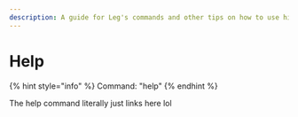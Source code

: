 ```yaml
---
description: A guide for Leg's commands and other tips on how to use him.
---
```


# Help

{% hint style="info" %}
Command: "help"
{% endhint %}

The help command literally just links here lol
